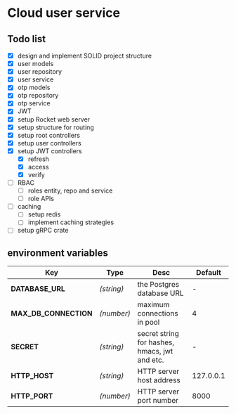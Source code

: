 # Cloud user service

## Todo list

- [x] design and implement SOLID project structure
- [x] user models
- [x] user repository
- [x] user service
- [x] otp models
- [x] otp repository
- [x] otp service
- [x] JWT
- [x] setup Rocket web server
- [x] setup structure for routing
- [x] setup root controllers
- [x] setup user controllers
- [x] setup JWT controllers
    - [x] refresh
    - [x] access
    - [x] verify
- [ ] RBAC
    - [ ] roles entity, repo and service
    - [ ] role APIs
- [ ] caching
    - [ ] setup redis
    - [ ] implement caching strategies
- [ ] setup gRPC crate

## environment variables

| Key | Type | Desc | Default |
|---|---|---|---|
|**DATABASE_URL**|_(string)_|the Postgres database URL|-|
|**MAX_DB_CONNECTION**|_(number)_|maximum connections in pool|4|
|**SECRET**|_(string)_|secret string for hashes, hmacs, jwt and etc.|-|
|**HTTP_HOST**|_(string)_|HTTP server host address|127.0.0.1|
|**HTTP_PORT**|_(number)_|HTTP server port number|8000|
